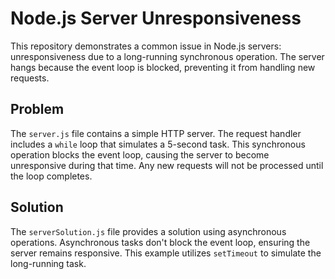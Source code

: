 # Node.js Server Unresponsiveness

This repository demonstrates a common issue in Node.js servers: unresponsiveness due to a long-running synchronous operation.  The server hangs because the event loop is blocked, preventing it from handling new requests.

## Problem

The `server.js` file contains a simple HTTP server.  The request handler includes a `while` loop that simulates a 5-second task.  This synchronous operation blocks the event loop, causing the server to become unresponsive during that time.  Any new requests will not be processed until the loop completes.

## Solution

The `serverSolution.js` file provides a solution using asynchronous operations.  Asynchronous tasks don't block the event loop, ensuring the server remains responsive.  This example utilizes `setTimeout` to simulate the long-running task.
